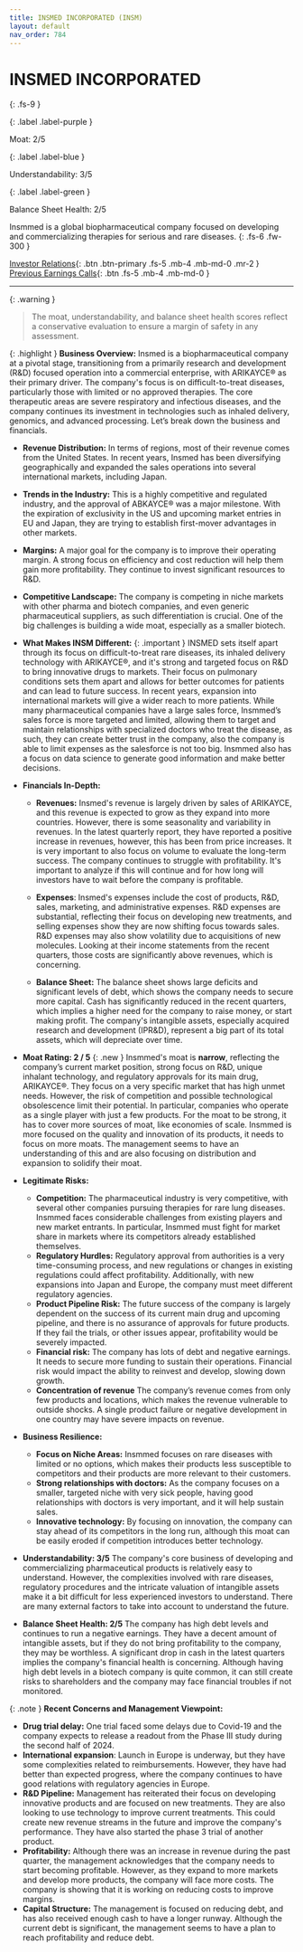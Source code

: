 ```yaml
---
title: INSMED INCORPORATED (INSM)
layout: default
nav_order: 784
---
```


# INSMED INCORPORATED
{: .fs-9 }

{: .label .label-purple }

Moat: 2/5

{: .label .label-blue }

Understandability: 3/5

{: .label .label-green }

Balance Sheet Health: 2/5

Insmmed is a global biopharmaceutical company focused on developing and commercializing therapies for serious and rare diseases.
{: .fs-6 .fw-300 }

[Investor Relations](https://www.google.com/search?q=INSM+investor+relations){: .btn .btn-primary .fs-5 .mb-4 .mb-md-0 .mr-2 }
[Previous Earnings Calls](https://discountingcashflows.com/company/INSM/transcripts/){: .btn .fs-5 .mb-4 .mb-md-0 }

---

{: .warning }
>The moat, understandability, and balance sheet health scores reflect a conservative evaluation to ensure a margin of safety in any assessment.



{: .highlight }
**Business Overview:**
Insmed is a biopharmaceutical company at a pivotal stage, transitioning from a primarily research and development (R&D) focused operation into a commercial enterprise, with ARIKAYCE® as their primary driver. The company's focus is on difficult-to-treat diseases, particularly those with limited or no approved therapies. The core therapeutic areas are severe respiratory and infectious diseases, and the company continues its investment in technologies such as inhaled delivery, genomics, and advanced processing. Let’s break down the business and financials.

*   **Revenue Distribution:** In terms of regions, most of their revenue comes from the United States. In recent years, Insmed has been diversifying geographically and expanded the sales operations into several international markets, including Japan.

*    **Trends in the Industry:** This is a highly competitive and regulated industry, and the approval of ABKAYCE® was a major milestone. With the expiration of exclusivity in the US and upcoming market entries in EU and Japan, they are trying to establish first-mover advantages in other markets.

*  **Margins:** A major goal for the company is to improve their operating margin. A strong focus on efficiency and cost reduction will help them gain more profitability. They continue to invest significant resources to R&D.

*   **Competitive Landscape:** The company is competing in niche markets with other pharma and biotech companies, and even generic pharmaceutical suppliers, as such differentiation is crucial. One of the big challenges is building a wide moat, especially as a smaller biotech.

*  **What Makes INSM Different:**
{: .important }
INSMED sets itself apart through its focus on difficult-to-treat rare diseases, its inhaled delivery technology with ARIKAYCE®, and it's strong and targeted focus on R&D to bring innovative drugs to markets. Their focus on pulmonary conditions sets them apart and allows for better outcomes for patients and can lead to future success. In recent years, expansion into international markets will give a wider reach to more patients.
While many pharmaceutical companies have a large sales force, Insmmed’s sales force is more targeted and limited, allowing them to target and maintain relationships with specialized doctors who treat the disease, as such, they can create better trust in the company, also the company is able to limit expenses as the salesforce is not too big. Insmmed also has a focus on data science to generate good information and make better decisions.

*   **Financials In-Depth:**

    *   **Revenues:** Insmed's revenue is largely driven by sales of ARIKAYCE, and this revenue is expected to grow as they expand into more countries. However, there is some seasonality and variability in revenues. In the latest quarterly report, they have reported a positive increase in revenues, however, this has been from price increases. It is very important to also focus on volume to evaluate the long-term success. The company continues to struggle with profitability. It's important to analyze if this will continue and for how long will investors have to wait before the company is profitable.
      
    *   **Expenses**: Insmed's expenses include the cost of products, R&D, sales, marketing, and administrative expenses. R&D expenses are substantial, reflecting their focus on developing new treatments, and selling expenses show they are now shifting focus towards sales. R&D expenses may also show volatility due to acquisitions of new molecules. Looking at their income statements from the recent quarters, those costs are significantly above revenues, which is concerning.
      
    *   **Balance Sheet:** The balance sheet shows large deficits and significant levels of debt, which shows the company needs to secure more capital. Cash has significantly reduced in the recent quarters, which implies a higher need for the company to raise money, or start making profit.
        The company's intangible assets, especially acquired research and development (IPR&D), represent a big part of its total assets, which will depreciate over time.
         
*   **Moat Rating: 2 / 5**
{: .new }
Insmmed's moat is **narrow**, reflecting the company’s current market position, strong focus on R&D, unique inhalant technology, and regulatory approvals for its main drug, ARIKAYCE®. They focus on a very specific market that has high unmet needs. However, the risk of competition and possible technological obsolescence limit their potential. In particular, companies who operate as a single player with just a few products. For the moat to be strong, it has to cover more sources of moat, like economies of scale. Insmmed is more focused on the quality and innovation of its products, it needs to focus on more moats. The management seems to have an understanding of this and are also focusing on distribution and expansion to solidify their moat.
* **Legitimate Risks:**
    *  **Competition:** The pharmaceutical industry is very competitive, with several other companies pursuing therapies for rare lung diseases. Insmmed faces considerable challenges from existing players and new market entrants. In particular, Insmmed must fight for market share in markets where its competitors already established themselves. 
    * **Regulatory Hurdles:**  Regulatory approval from authorities is a very time-consuming process, and new regulations or changes in existing regulations could affect profitability. Additionally, with new expansions into Japan and Europe, the company must meet different regulatory agencies.
    * **Product Pipeline Risk:** The future success of the company is largely dependent on the success of its current main drug and upcoming pipeline, and there is no assurance of approvals for future products. If they fail the trials, or other issues appear, profitability would be severely impacted.
    * **Financial risk:** The company has lots of debt and negative earnings. It needs to secure more funding to sustain their operations. Financial risk would impact the ability to reinvest and develop, slowing down growth.
    *  **Concentration of revenue** The company’s revenue comes from only few products and locations, which makes the revenue vulnerable to outside shocks. A single product failure or negative development in one country may have severe impacts on revenue.
    
*  **Business Resilience:**
    *    **Focus on Niche Areas:** Insmmed focuses on rare diseases with limited or no options, which makes their products less susceptible to competitors and their products are more relevant to their customers.
    *    **Strong relationships with doctors:** As the company focuses on a smaller, targeted niche with very sick people, having good relationships with doctors is very important, and it will help sustain sales.
    *   **Innovative technology:** By focusing on innovation, the company can stay ahead of its competitors in the long run, although this moat can be easily eroded if competition introduces better technology.
* **Understandability: 3/5**
The company's core business of developing and commercializing pharmaceutical products is relatively easy to understand. However, the complexities involved with rare diseases, regulatory procedures and the intricate valuation of intangible assets make it a bit difficult for less experienced investors to understand. There are many external factors to take into account to understand the future.
*   **Balance Sheet Health: 2/5**
The company has high debt levels and continues to run a negative earnings. They have a decent amount of intangible assets, but if they do not bring profitability to the company, they may be worthless. A significant drop in cash in the latest quarters implies the company's financial health is concerning. Although having high debt levels in a biotech company is quite common, it can still create risks to shareholders and the company may face financial troubles if not monitored. 

{: .note }
**Recent Concerns and Management Viewpoint:**
  * **Drug trial delay:**  One trial faced some delays due to Covid-19 and the company expects to release a readout from the Phase III study during the second half of 2024. 
  * **International expansion**: Launch in Europe is underway, but they have some complexities related to reimbursements. However, they have had better than expected progress, where the company continues to have good relations with regulatory agencies in Europe.
  *  **R&D Pipeline:** Management has reiterated their focus on developing innovative products and are focused on new treatments. They are also looking to use technology to improve current treatments. This could create new revenue streams in the future and improve the company's performance. They have also started the phase 3 trial of another product.
  *  **Profitability:** Although there was an increase in revenue during the past quarter, the management acknowledges that the company needs to start becoming profitable. However, as they expand to more markets and develop more products, the company will face more costs. The company is showing that it is working on reducing costs to improve margins.
  *   **Capital Structure:** The management is focused on reducing debt, and has also received enough cash to have a longer runway. Although the current debt is significant, the management seems to have a plan to reach profitability and reduce debt.